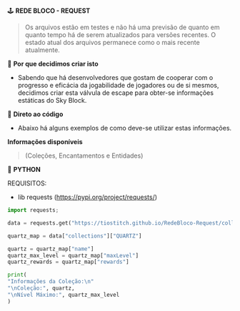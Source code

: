 🕹 **REDE BLOCO - REQUEST**
> Os arquivos estão em testes e não há uma previsão de quanto em quanto tempo há de serem atualizados para versões recentes.
> O estado atual dos arquivos permanece como o mais recente atualmente.

🔩 **Por que decidimos criar isto**
- Sabendo que há desenvolvedores que gostam de cooperar com o progresso e eficácia da jogabilidade de jogadores ou de si mesmos, decidimos criar esta válvula de escape para obter-se informações estáticas do Sky Block.


🧪 **Direto ao código**
- Abaixo há alguns exemplos de como deve-se utilizar estas informações.

**Informações disponíveis**
> (Coleções, Encantamentos e Entidades)

🐍 **PYTHON**

  REQUISITOS:
  - lib requests (https://pypi.org/project/requests/)

```python
import requests;

data = requests.get("https://tiostitch.github.io/RedeBloco-Request/collections.json").json();

quartz_map = data["collections"]["QUARTZ"]

quartz = quartz_map["name"]
quartz_max_level = quartz_map["maxLevel"]
quartz_rewards = quartz_map["rewards"]

print(
"Informações da Coleção:\n"
"\nColeção:", quartz,
"\nNível Máximo:", quartz_max_level
)
```
